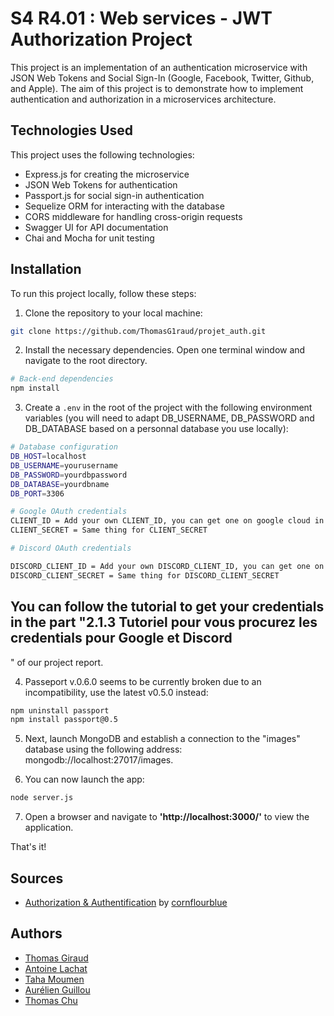 # S4 R4.01 : Web services - JWT Authorization Project

This project is an implementation of an authentication microservice with JSON Web Tokens and Social Sign-In (Google, Facebook, Twitter, Github, and Apple). The aim of this project is to demonstrate how to implement authentication and authorization in a microservices architecture.

## Technologies Used

This project uses the following technologies:

- Express.js for creating the microservice
- JSON Web Tokens for authentication
- Passport.js for social sign-in authentication
- Sequelize ORM for interacting with the database
- CORS middleware for handling cross-origin requests
- Swagger UI for API documentation
- Chai and Mocha for unit testing

## Installation

To run this project locally, follow these steps:

1. Clone the repository to your local machine:

```bash
git clone https://github.com/ThomasG1raud/projet_auth.git
```

2. Install the necessary dependencies. Open one terminal
   window and navigate to the root directory.

```bash
# Back-end dependencies
npm install
```

3. Create a `.env` in the root of the project with the following environment variables (you will need to adapt DB_USERNAME, DB_PASSWORD and DB_DATABASE based on a personnal database you use locally):

```bash
# Database configuration
DB_HOST=localhost
DB_USERNAME=yourusername
DB_PASSWORD=yourdbpassword
DB_DATABASE=yourdbname
DB_PORT=3306

# Google OAuth credentials
CLIENT_ID = Add your own CLIENT_ID, you can get one on google cloud in API and services
CLIENT_SECRET = Same thing for CLIENT_SECRET

# Discord OAuth credentials

DISCORD_CLIENT_ID = Add your own DISCORD_CLIENT_ID, you can get one on Discord application 
DISCORD_CLIENT_SECRET = Same thing for DISCORD_CLIENT_SECRET
```
## You can follow the tutorial to get your credentials in the part "2.1.3 Tutoriel pour vous procurez les credentials pour Google et Discord
" of our project report.

4. Passeport v.0.6.0 seems to be currently broken due to an incompatibility, use the latest v0.5.0 instead:

```bash
npm uninstall passport
npm install passport@0.5
```

5. Next, launch MongoDB and establish a connection to the "images" database using the following address: mongodb://localhost:27017/images.

6. You can now launch the app:
```bash
node server.js
```

7. Open a browser and navigate to **'http://localhost:3000/'** to view the application.

That's it!

## Sources

- [Authorization & Authentification](https://github.com/cornflourblue/node-role-based-authorization-api) by [cornflourblue](https://github.com/cornflourblue)

## Authors

- [Thomas Giraud](https://github.com/ThomasG1raud)
- [Antoine Lachat](https://github.com/ant0ineLACHAT)
- [Taha Moumen](https://github.com/TahaMoumen)
- [Aurélien Guillou](https://github.com/aurelienGUILLOU)
- [Thomas Chu](https://github.com/GitGudShu)
